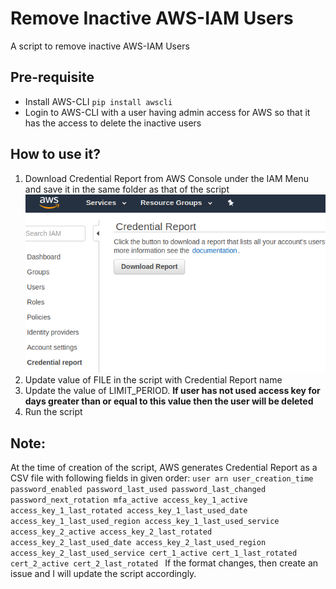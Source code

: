 # Remove Inactive AWS-IAM Users
A script to remove inactive AWS-IAM Users

## Pre-requisite
 - Install AWS-CLI `pip install awscli`
 - Login to AWS-CLI with a user having admin access for AWS so that it has the access to delete the inactive users 

## How to use it?
1. Download Credential Report from AWS Console under the IAM Menu and save it in the same folder as that of the script ![report](report.png)
2. Update value of FILE in the script with Credential Report name
3. Update the value of LIMIT_PERIOD. **If user has not used access key for days greater than or equal to this value then the user will be deleted**
4. Run the script

## Note:
At the time of creation of the script, AWS generates Credential Report as a CSV file with following fields in given order:
 	```user
	arn
	user_creation_time
	password_enabled
	password_last_used
	password_last_changed
	password_next_rotation
	mfa_active
	access_key_1_active
	access_key_1_last_rotated
	access_key_1_last_used_date
	access_key_1_last_used_region
	access_key_1_last_used_service
	access_key_2_active
	access_key_2_last_rotated
	access_key_2_last_used_date
	access_key_2_last_used_region
	access_key_2_last_used_service
	cert_1_active
	cert_1_last_rotated
	cert_2_active
	cert_2_last_rotated
 	```
 	If the format changes, then create an issue and I will update the script accordingly.